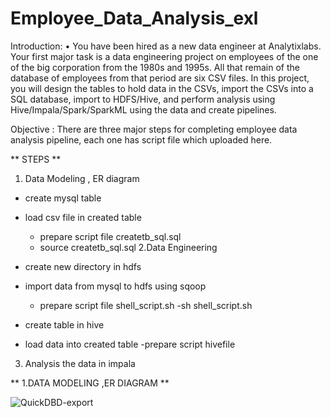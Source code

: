 # Employee_Data_Analysis_exl

Introduction:
• You have been hired as a new data engineer at Analytixlabs. Your first major task is a data engineering project on employees of the one of the big corporation from the 1980s and 1995s. All that remain of the database of employees from that period are six CSV files. In this project, you will design the tables to hold data in the CSVs, import the CSVs into a SQL database, import to HDFS/Hive, and perform analysis using Hive/Impala/Spark/SparkML using the data and create pipelines.

Objective :
There are three major steps for completing employee data analysis pipeline, each one has script file which uploaded here.

** STEPS **
1. Data Modeling , ER diagram 
  - create mysql table 
  - load csv file in created table 
    - prepare script file createtb_sql.sql
    - source createtb_sql.sql
2.Data Engineering 
  - create new directory in hdfs 
  - import data from mysql to hdfs using sqoop 
     - prepare script file shell_script.sh
     -sh shell_script.sh
 
  - create table in hive 
  - load data into created table 
     -prepare script hivefile 
    
3. Analysis the data in  impala 


** 1.DATA MODELING ,ER DIAGRAM **
  
 ![QuickDBD-export](https://user-images.githubusercontent.com/42148352/169115852-4ca08c6a-39c6-4463-8647-bba349c21958.png)
 
 
